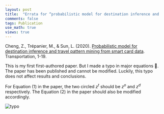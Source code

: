 ```yaml
---
layout: post
title:  "Errata for “probabilistic model for destination inference and travel pattern mining from smart card data”"
comments: false
tags: Publication
use_math: true
views: true
---
```


Cheng, Z., Trépanier, M., & Sun, L. (2020). [Probabilistic model for destination inference and travel pattern mining from smart card data](https://doi.org/10.1007/s11116-020-10120-0). Transportation, 1-19.

This is my first first-authored paper. But I made a typo in major equations 🤣. The paper has been published and cannot be modified. Luckily, this typo does not affect results and conclusions.

For Equation (1) in the paper, the two circled $z^t$ should be $z^o$ and $z^d$ respectively. The Equation (2) in the paper should also be modified accordingly.

![typo](\../assets/images/typo_destination.png)